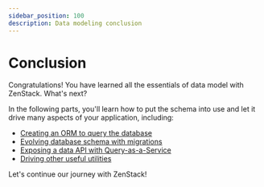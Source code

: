```yaml
---
sidebar_position: 100
description: Data modeling conclusion
---
```


# Conclusion

Congratulations! You have learned all the essentials of data model with ZenStack. What's next?

In the following parts, you'll learn how to put the schema into use and let it drive many aspects of your application, including:

- [Creating an ORM to query the database](../orm/)
- [Evolving database schema with migrations](../migration/)
- [Exposing a data API with Query-as-a-Service](../service/)
- [Driving other useful utilities](../service/)

Let's continue our journey with ZenStack!
